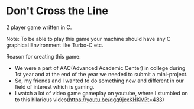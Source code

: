 # Don't Cross the Line
2 player game written in C. 

Note:
To be able to play this game your machine should have any C graphical Environment like Turbo-C etc.

Reason for creating this game:
- We were a part of AAC(Advanced Academic Center) in college during 1st year and at the end of the year we needed to submit a mini-project.
- So, my friends and I wanted to do something new and different in our field of interest which is gaming.
- I watch a lot of video game gameplay on youtube, where I stumbled on to this hilarious video(https://youtu.be/qgq9jcxKHKM?t=433)
